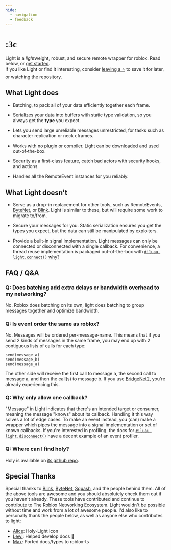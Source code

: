 ```yaml
---
hide:
  - navigation
  - feedback
---
```


# <span style="font-family:Comic Neue; font-weight:900">:3c</span>

Light is a *light*weight, robust, and secure remote wrapper for roblox. Read below, or [get started](quick-start/index.md).
<br>If you like Light or find it interesting, consider [leaving a ⭐](https://light.ardi.gg/github) to save it for later, or watching the repository.

## What Light does

- Batching, to pack all of your data efficiently together each frame.

- Serializes your data into buffers with static type validation, so you always get the **type** you expect.

- Lets you send large unreliable messages unrestricted, for tasks such as character replication or neck cframes.

- Works with no plugin or compiler. Light can be downloaded and used out-of-the-box.

- Security as a first-class feature, catch bad actors with security hooks, and actions.

- Handles all the RemoteEvent instances for you reliably.

## What Light doesn't

- Serve as a drop-in replacement for other tools, such as RemoteEvents,
<a href="https://github.com/ffrostfall/ByteNet" target="_blank">ByteNet</a>,
or <a href="https://github.com/1Axen/blink" target="_blank">Blink</a>.
Light is similar to these, but will require some work to migrate to/from.

- Secure your messages for you.
Static serialization ensures you get the types you expect, but the data can still be manipulated by exploiters.

- Provide a built-in signal implementation.
Light messages can only be connected or disconnected with a single callback. For convenience, a thread reuse
implementation is packaged out-of-the-box with [`#!luau light.connect()`](./api/network/messages/listening/connect.md)
[why?](#q-why-only-allow-one-callback)

## FAQ / Q&A

### Q: Does batching add extra delays or bandwidth overhead to my networking?

No. Roblox does batching on its own, light does batching to group messages together and optimize bandwidth.

### Q: Is event order the same as roblox?

No. Messages will be ordered per-message-name. This means that if you send 2 kinds of messages in the same frame, you
may end up with 2 contiguous lists of calls for each type:

```luau
send(message_a)
send(message_b)
send(message_a)
```

The other side will receive the first call to message a, the second call to message a, and then the call(s) to message
b. If you use <a href="https://github.com/ffrostfall/BridgeNet2" target="_blank">BridgeNet2</a>, you're already
experiencing this.

### Q: Why only allow one callback?

"Message" in Light indicates that there's an intended target or consumer, meaning the message "knows" about its
callback. Handling it this way solves a lot of edge cases. To make an event instead, you (can) make a wrapper which pipes
the message into a signal implementation or set of known callbacks. If you're interested in
profiling, the docs for [`#!luau light.disconnect()`](./api/network/messages/listening/disconnect.md) have a decent
example of an event profiler.

### Q: Where can I find holy?

Holy is available on [its github repo](https://placeholder.gg/).

## Special Thanks

Special thanks to
<a href="https://github.com/1Axen/blink" target="_blank">Blink</a>,
<a href="https://github.com/ffrostfall/ByteNet" target="_blank">ByteNet</a>,
<a href="https://github.com/Data-Oriented-House/Squash" target="_blank">Squash</a>,
and the people behind them. All of the above tools are awesome and you should absolutely check them out if you haven't
already. These tools have contributed and continue to contribute to The Roblox Networking Ecosystem. Light wouldn't be
possible without time and work from a lot of awesome people. I'd also like to personally thank the people below, as well
as anyone else who contributes to light:

- <a href="https://github.com/alicesaidhi/" target="_blank">Alice</a>: Holy-Light Icon
- <a href="https://github.com/lewisakura/" target="_blank">Lewi</a>: Helped develop docs :pray:
- <a href="https://github.com/gurrrrrrett3/" target="_blank">Max</a>: Ported docs/types to roblox-ts

